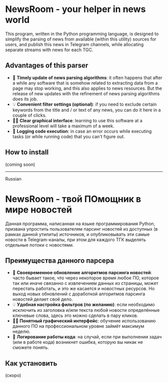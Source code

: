 # NewsRoom - your helper in news world

This program, written in the Python programming language, is designed to simplify the parsing of news from available (within this utility) sources for users, and publish this news in Telegram channels, while allocating separate streams with news for each TGC.

## Advantages of this parser

- 🔄 **Timely update of news parsing algorithms**: it often happens that after a while any software that is somehow related to extracting data from a page may stop working, and this also applies to news resources. But the release of new updates with the refinement of news parsing algorithms does its job.
- 💡 **Convenient filter settings (optional)**: if you need to exclude certain keywords from the title and / or text of any news, you can do it here in a couple of clicks.
- 👨‍💻 **Clear graphical interface**: learning to use this software at a professional level will take a maximum of a week.
- 📕 **Logging code execution**: in case an error occurs while executing tasks (or while running code) that you can't figure out.

## How to install

(coming soon)

---

Russian

# NewsRoom - твой ПОмощник в мире новостей

Данная программа, написанная на языке программирования Python, призвана упростить пользователям парсинг новостей из доступных (в рамках данной утилиты) источников, и опубликовывать эти самые новости в Telegram-каналы, при этом для каждого ТГК выделять отдельные потоки с новостями.

## Преимущества данного парсера

- 🔄 **Своевременное обновление алгоритмов парсинга новостей**: часто бывает такое, что через некоторое время любое ПО, которое так или иначе связанно с извлечением данных из страницы, может перестать работать, и это же касается и новостных ресурсов. Но выход новых обновлений с доработкой алгоритмов парсинга новостей делает своё дело.
- 💡 **Удобная настройка фильтров (по желанию)**: если необходимо исключить из заголовка и/или текста любой новости определённые ключевые слова, здесь это можно сделать в пару кликов.
- 👨‍💻 **Понятный графический интерфейс**: обучение использованию данного ПО на профессиональном уровне займёт максимум неделю.
- 📕 **Логирование работы кода**: на случай, если при выполнении задач (или в работе кода) возникнет ошибка, которую вы никак не сможете понять.

## Как установить

(скоро)
